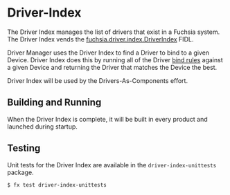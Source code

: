 # Driver-Index

The Driver Index manages the list of drivers that exist in a Fuchsia system. The Driver Index
vends the
[fuchsia.driver.index.DriverIndex](/sdk/fidl/fuchsia.driver.index/driver_index.fidl) FIDL.

Driver Manager uses the Driver Index to find a Driver to bind to a given Device. Driver Index does
this by running all of the Driver
[bind rules](/docs/development/drivers/concepts/device_driver_model/driver-binding.md) against a given
Device and returning the Driver that matches the Device the best.

Driver Index will be used by the Drivers-As-Components effort.

## Building and Running

When the Driver Index is complete, it will be built in every product and launched during startup.

## Testing

Unit tests for the Driver Index are available in the `driver-index-unittests` package.

```
$ fx test driver-index-unittests
```

